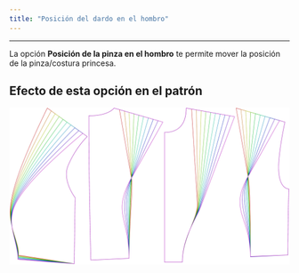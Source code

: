 ```yaml
---
title: "Posición del dardo en el hombro"
---
```


***

La opción **Posición de la pinza en el hombro** te permite mover la posición de la pinza/costura princesa.

## Efecto de esta opción en el patrón

![Esta imagen muestra el efecto de esta opción superponiendo varias variantes que tienen un valor diferente para esta opción](noble_shoulderdartposition_sample.svg "Efecto de esta opción en el patrón")
